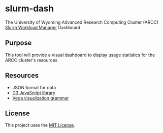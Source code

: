 # slurm-dash

The University of Wyoming Advanced Research Computing Cluster (ARCC)
[Slurm Workload Manager][swm] Dashboard

## Purpose

This tool will provide a visual dashboard to display usage statistics for the
ARCC cluster's resources.

## Resources

- JSON format for data
- [D3 JavaScript library][d3]
- [Vega visualization grammar][vg]

## License

This project uses the [MIT License][mit].

[swm]: https://slurm.schedmd.com/
[d3]: https://d3js.org/
[vg]: https://vega.github.io/vega/
[mit]: LICENSE
